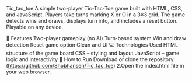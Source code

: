 Tic_tac_toe
A simple two-player Tic-Tac-Toe game built with HTML, CSS, and JavaScript. Players take turns marking X or O in a 3×3 grid. The game detects wins and draws, displays turn info, and includes a reset button. Playable on any device.

🧩 Features
Two-player gameplay (no AI)
Turn-based system
Win and draw detection
Reset game option
Clean and UI
💻 Technologies Used
HTML – structure of the game board
CSS – styling and layout
JavaScript – game logic and interactivity
🚀 How to Run
Download or clone the repository: (https://github.com/Shobhansen/Tic_tac_toe) 2.Open the index.html file in your web browser.
